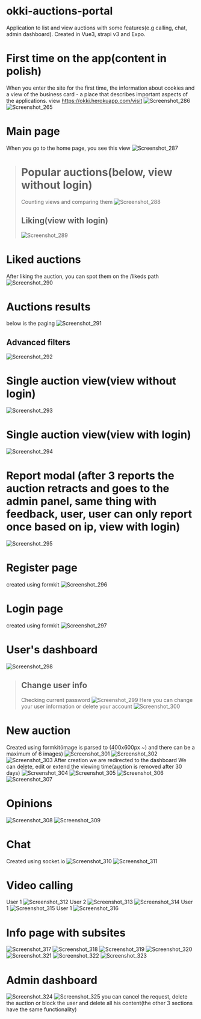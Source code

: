 # okki-auctions-portal
Application to list and view auctions with some features(e.g calling, chat, admin dashboard). Created in Vue3, strapi v3 and Expo.

# First time on the app(content in polish)
When you enter the site for the first time, the information about cookies and a view of the business card - a place that describes important aspects of the applications.
view https://okki.herokuapp.com/visit
![Screenshot_286](https://user-images.githubusercontent.com/64974010/192734281-2850864e-58fd-4d2a-b57b-b81532ee6111.png)
![Screenshot_265](https://user-images.githubusercontent.com/64974010/192736261-13ce3e47-af75-44b9-b606-0cacfc70eacb.png)

# Main page
When you go to the home page, you see this view
![Screenshot_287](https://user-images.githubusercontent.com/64974010/192735169-e7e20b48-5b0b-4429-90fb-b74960a05f54.png)

> # Popular auctions(below, view without login)
> Counting views and comparing them
> ![Screenshot_288](https://user-images.githubusercontent.com/64974010/192737103-1184b25f-06b0-4cb1-9e53-422a6f14133f.png)
> ## Liking(view with login)
> ![Screenshot_289](https://user-images.githubusercontent.com/64974010/192737819-6e72414e-7e00-4df1-a381-b5d18df4d296.png)

# Liked auctions
After liking the auction, you can spot them on the /likeds path
![Screenshot_290](https://user-images.githubusercontent.com/64974010/192738192-ae0608dc-1067-40ef-be89-8013eb2bfbf5.png)

# Auctions results
below is the paging
![Screenshot_291](https://user-images.githubusercontent.com/64974010/192738846-14e62629-8273-49e3-b1ad-18b789e80857.png)
## Advanced filters
![Screenshot_292](https://user-images.githubusercontent.com/64974010/192738982-8af7a82e-026a-4431-82a6-c17f8e194f82.png)

# Single auction view(view without login)
![Screenshot_293](https://user-images.githubusercontent.com/64974010/192739795-cb87ca7e-4965-499c-a5fb-5104f7557fe9.png)

# Single auction view(view with login)
![Screenshot_294](https://user-images.githubusercontent.com/64974010/192739903-e6a5bc66-2ec4-4834-a312-15c02f88410f.png)

# Report modal (after 3 reports the auction retracts and goes to the admin panel, same thing with feedback, user, user can only report once based on ip, view with login)
![Screenshot_295](https://user-images.githubusercontent.com/64974010/192740422-51e49ccd-bb9f-4c7f-93e2-8f2e014c567e.png)

# Register page
created using formkit
![Screenshot_296](https://user-images.githubusercontent.com/64974010/192741666-b30bd8de-7383-4356-ab6b-1c0896952dbf.png)

# Login page
created using formkit
![Screenshot_297](https://user-images.githubusercontent.com/64974010/192742085-d6a82a2c-8c09-46dc-98d2-a6015a732718.png)

# User's dashboard
![Screenshot_298](https://user-images.githubusercontent.com/64974010/192742554-64bd7ac0-599b-48f3-9025-01afd67032af.png)
> ## Change user info
> Checking current password
> ![Screenshot_299](https://user-images.githubusercontent.com/64974010/192742664-354824d2-90e0-439b-a117-ca5efebc8779.png)
> Here you can change your user information or delete your account
![Screenshot_300](https://user-images.githubusercontent.com/64974010/192742969-9015a3a1-b856-4654-96a9-65356fd12941.png)

# New auction
Created using formkit(image is parsed to (400x600px ~) and there can be a maximum of 6 images)
![Screenshot_301](https://user-images.githubusercontent.com/64974010/192743579-c97dbb69-e002-4a4b-9c47-64ecf589d7c7.png)
![Screenshot_302](https://user-images.githubusercontent.com/64974010/192743587-f123aa13-a480-4885-b813-f373a67a8120.png)
![Screenshot_303](https://user-images.githubusercontent.com/64974010/192743601-21eebb30-94e6-481b-9af3-89d7b16be470.png)
After creation we are redirected to the dashboard
We can delete, edit or extend the viewing time(auction is removed after 30 days)
![Screenshot_304](https://user-images.githubusercontent.com/64974010/192743812-dd3989f1-9607-46e5-bc3d-43de35d42e5d.png)
![Screenshot_305](https://user-images.githubusercontent.com/64974010/192745178-56399823-00f8-4f91-a714-fc3015f90191.png)
![Screenshot_306](https://user-images.githubusercontent.com/64974010/192745187-7dc805b5-4824-42b7-88e6-e5fff9c4eb34.png)
![Screenshot_307](https://user-images.githubusercontent.com/64974010/192745209-5525bb4e-ee19-45a2-9e3f-be0bc009f7be.png)

# Opinions
![Screenshot_308](https://user-images.githubusercontent.com/64974010/192745257-60640a3e-6683-4fec-8928-396a8dbfdfdb.png)
![Screenshot_309](https://user-images.githubusercontent.com/64974010/192745315-30df6723-e3ba-4917-90eb-6a3d0e5d4c8c.png)
  
# Chat
Created using socket.io
![Screenshot_310](https://user-images.githubusercontent.com/64974010/192745740-c2543456-0904-4cb9-873f-ff0f9485bf69.png)
![Screenshot_311](https://user-images.githubusercontent.com/64974010/192745905-a25c7b35-bad9-46a6-b9ec-abe78e52036c.png)

# Video calling
User 1
![Screenshot_312](https://user-images.githubusercontent.com/64974010/192746332-64e32851-5848-4235-862c-ab691483e4d7.png)
User 2
![Screenshot_313](https://user-images.githubusercontent.com/64974010/192746344-7bb88f58-b3d9-485e-9355-2ef56ab6bd3c.png)
![Screenshot_314](https://user-images.githubusercontent.com/64974010/192746355-02a146a2-f8df-4f0f-a152-d1402dadc763.png)
User 1
![Screenshot_315](https://user-images.githubusercontent.com/64974010/192746360-6f73c297-493e-4011-a792-2687b3070222.png)
User 1
![Screenshot_316](https://user-images.githubusercontent.com/64974010/192746367-334c9eb5-5f68-4b5d-a4b9-10af41f5580b.png)

# Info page with subsites
![Screenshot_317](https://user-images.githubusercontent.com/64974010/192746833-4f52d809-b532-4554-9e1c-fc28efb28b02.png)
![Screenshot_318](https://user-images.githubusercontent.com/64974010/192746858-636ebb81-7580-4cff-9ce0-c9c3b6ac24f6.png)
![Screenshot_319](https://user-images.githubusercontent.com/64974010/192746866-9990fce7-fb31-4302-91ec-57e44e6f04a0.png)
![Screenshot_320](https://user-images.githubusercontent.com/64974010/192746872-df0ecd27-e519-4ffb-842b-4558dd3c4934.png)
![Screenshot_321](https://user-images.githubusercontent.com/64974010/192746877-392cc740-c3d0-465b-a30d-7eb34ae529ce.png)
![Screenshot_322](https://user-images.githubusercontent.com/64974010/192746889-695cc0f1-fa66-4386-93bc-2a88aafd2755.png)
![Screenshot_323](https://user-images.githubusercontent.com/64974010/192746904-2da594bb-dd79-47d8-9bf7-fcc26d135f5b.png)

# Admin dashboard
![Screenshot_324](https://user-images.githubusercontent.com/64974010/192747224-0db093d9-f13b-479f-a1ee-86090b833996.png)
![Screenshot_325](https://user-images.githubusercontent.com/64974010/192747237-5f640fb7-2c82-42b1-9ccb-dbcc41ac3724.png)
you can cancel the request, delete the auction or block the user and delete all his content(the other 3 sections have the same functionality)





